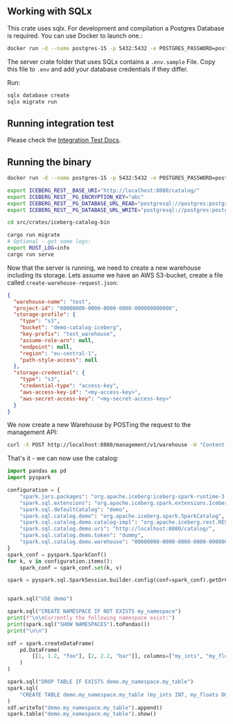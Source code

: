 ## Working with SQLx

This crate uses sqlx. For development and compilation a Postgres Database is required. You can use Docker to launch
one.:

```sh
docker run -d --name postgres-15 -p 5432:5432 -e POSTGRES_PASSWORD=postgres postgres:15
```

The server crate folder that uses SQLx contains a `.env.sample` File.
Copy this file to `.env` and add your database credentials if they differ.

Run:

```sh
sqlx database create
sqlx migrate run
```

## Running integration test

Please check the [Integration Test Docs](tests/README.md).

## Running the binary

```sh
docker run -d --name postgres-15 -p 5432:5432 -e POSTGRES_PASSWORD=postgres postgres:15

export ICEBERG_REST__BASE_URI="http://localhost:8080/catalog/"
export ICEBERG_REST__PG_ENCRYPTION_KEY="abc"
export ICEBERG_REST__PG_DATABASE_URL_READ="postgresql://postgres:postgres@localhost/demo"
export ICEBERG_REST__PG_DATABASE_URL_WRITE="postgresql://postgres:postgres@localhost/demo"

cd src/crates/iceberg-catalog-bin

cargo run migrate
# Optional - get some logs:
export RUST_LOG=info
cargo run serve
```

Now that the server is running, we need to create a new warehouse including its storage.
Lets assume we have an AWS S3-bucket, create a file called `create-warehouse-request.json`:

```json
{
  "warehouse-name": "test",
  "project-id": "00000000-0000-0000-0000-000000000000",
  "storage-profile": {
    "type": "s3",
    "bucket": "demo-catalog-iceberg",
    "key-prefix": "test_warehouse",
    "assume-role-arn": null,
    "endpoint": null,
    "region": "eu-central-1",
    "path-style-access": null
  },
  "storage-credential": {
    "type": "s3",
    "credential-type": "access-key",
    "aws-access-key-id": "<my-access-key>",
    "aws-secret-access-key": "<my-secret-access-key>"
  }
}
```

We now create a new Warehouse by POSTing the request to the management API:

```sh
curl -X POST http://localhost:8080/management/v1/warehouse -H "Content-Type: application/json" -d @create-warehouse-request.json
```

That's it - we can now use the catalog:

```python
import pandas as pd
import pyspark

configuration = {
    "spark.jars.packages": "org.apache.iceberg:iceberg-spark-runtime-3.5_2.12:1.5.0,org.apache.iceberg:iceberg-aws-bundle:1.5.0",
    "spark.sql.extensions": "org.apache.iceberg.spark.extensions.IcebergSparkSessionExtensions",
    "spark.sql.defaultCatalog": "demo",
    "spark.sql.catalog.demo": "org.apache.iceberg.spark.SparkCatalog",
    "spark.sql.catalog.demo.catalog-impl": "org.apache.iceberg.rest.RESTCatalog",
    "spark.sql.catalog.demo.uri": "http://localhost:8080/catalog/",
    "spark.sql.catalog.demo.token": "dummy",
    "spark.sql.catalog.demo.warehouse": "00000000-0000-0000-0000-000000000000/test",
}
spark_conf = pyspark.SparkConf()
for k, v in configuration.items():
    spark_conf = spark_conf.set(k, v)

spark = pyspark.sql.SparkSession.builder.config(conf=spark_conf).getOrCreate()


spark.sql("USE demo")

spark.sql("CREATE NAMESPACE IF NOT EXISTS my_namespace")
print(f"\n\nCurrently the following namespace exist:")
print(spark.sql("SHOW NAMESPACES").toPandas())
print("\n\n")

sdf = spark.createDataFrame(
    pd.DataFrame(
        [[1, 1.2, "foo"], [2, 2.2, "bar"]], columns=["my_ints", "my_floats", "strings"]
    )
)

spark.sql("DROP TABLE IF EXISTS demo.my_namespace.my_table")
spark.sql(
    "CREATE TABLE demo.my_namespace.my_table (my_ints INT, my_floats DOUBLE, strings STRING) USING iceberg"
)
sdf.writeTo("demo.my_namespace.my_table").append()
spark.table("demo.my_namespace.my_table").show()
```
